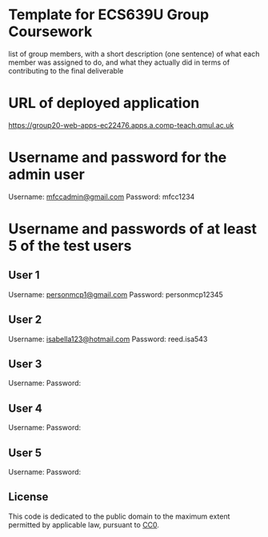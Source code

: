 # Template for ECS639U Group Coursework


list of group members, with a short description (one sentence) of what each member was assigned to do, and what they actually did in terms of contributing to the final deliverable

# URL of deployed application 
https://group20-web-apps-ec22476.apps.a.comp-teach.qmul.ac.uk

# Username and password for the admin user
Username: mfccadmin@gmail.com
Password: mfcc1234

# Username and passwords of at least 5 of the test users
## User 1
Username: personmcp1@gmail.com
Password: personmcp12345

## User 2
Username: isabella123@hotmail.com
Password: reed.isa543

## User 3
Username: 
Password: 

## User 4
Username: 
Password: 

## User 5
Username: 
Password: 

## License

This code is dedicated to the public domain to the maximum extent permitted by applicable law, pursuant to [CC0](http://creativecommons.org/publicdomain/zero/1.0/).
